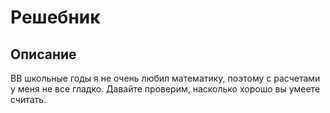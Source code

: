 # Решебник


## Описание
ВВ школьные годы я не очень любил математику, поэтому с расчетами у меня не все гладко. Давайте проверим, насколько хорошо вы умеете считать.

